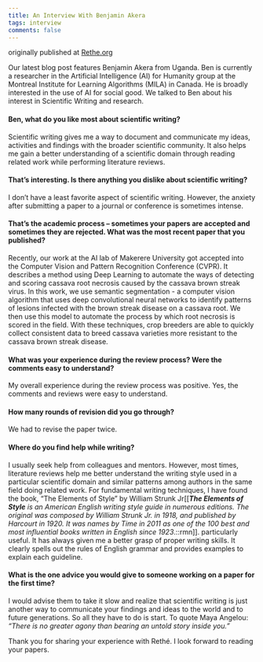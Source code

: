 ```yaml
---
title: An Interview With Benjamin Akera
tags: interview 
comments: false
---
```


originally published at [Rethe.org](https://www.rethe.org/blog/an-interview-with-benjamin-akera)

Our latest blog post features Benjamin Akera from Uganda. Ben is currently a researcher in the Artificial Intelligence (AI) for Humanity group at the Montreal Institute for Learning Algorithms (MILA) in Canada. He is broadly interested in the use of AI for social good. We talked to Ben about his interest in Scientific Writing and research. 

#### Ben, what do you like most about scientific writing?

Scientific writing gives me a way to document and communicate my ideas, activities and findings with the broader scientific community. It also helps me gain a better understanding of a scientific domain through reading related work while performing literature reviews.


#### That’s interesting. Is there anything you dislike about scientific writing?

I don’t have a least favorite aspect of scientific writing. However, the anxiety after submitting a paper to a journal or conference is sometimes intense. 

#### That’s the academic process – sometimes your papers are accepted and sometimes they are rejected. What was the most recent paper that you published?

Recently, our work at the AI lab of Makerere University got accepted into the Computer Vision and Pattern Recognition Conference (CVPR). It describes a method using Deep Learning to automate the ways of detecting and scoring cassava root necrosis caused by the cassava brown streak virus. In this work, we use semantic segmentation - a computer vision algorithm that uses deep convolutional neural networks to identify patterns of lesions infected with the brown streak disease on a cassava root. We then use this model to automate the process by which root necrosis is scored in the field. With these techniques, crop breeders are able to quickly collect consistent data to breed cassava varieties more resistant to the cassava brown streak disease.

#### What was your experience during the review process? Were the comments easy to understand?

My overall experience during the review process was positive. Yes, the comments and reviews were easy to understand.

#### How many rounds of revision did you go through?

We had to revise the paper twice.

#### Where do you find help while writing?

I usually seek help from colleagues and mentors. However, most times, literature reviews help me better understand the writing style used in a particular scientific domain and similar patterns among authors in the same field doing related work.  For fundamental writing techniques, I have found the book, “The Elements of Style” by William Strunk  Jr[[<i><b>The Elements of Style</b> is an American English writing style guide in numerous editions. The original was composed by William Strunk Jr. in 1918, and published by Harcourt in 1920. It was names by Time in 2011 as one of the 100 best and most influential books written in English since 1923</i>.::rmn]]. particularly useful. It has always given me a better grasp of proper writing skills. It clearly spells out the rules of English grammar and provides examples to explain each guideline. 

#### What is the one advice you would give to someone working on a paper for the first time?

I would advise them to take it slow and realize that scientific writing is just another way to communicate your findings and ideas to the world and to future generations. So all they have to do is start. To quote Maya Angelou: <i>“There is no greater agony than bearing an untold story inside you.”</i>  

Thank you for sharing your experience with Rethé. I look forward to reading your papers. 



